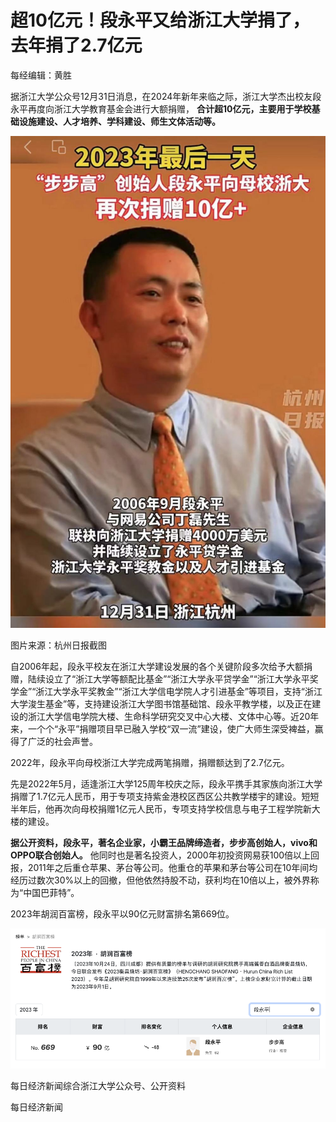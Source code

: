 # 超10亿元！段永平又给浙江大学捐了，去年捐了2.7亿元

每经编辑：黄胜

据浙江大学公众号12月31日消息，在2024年新年来临之际，浙江大学杰出校友段永平再度向浙江大学教育基金会进行大额捐赠，
**合计超10亿元，主要用于学校基础设施建设、人才培养、学科建设、师生文体活动等。**

![e4ae2674fdeedb136eefde582fa2c88c.jpg](https://raw.githubusercontent.com/qqhsx/qqnews_image/main/2023/12/31/超10亿元！段永平又给浙江大学捐了，去年捐了2.7亿元/e4ae2674fdeedb136eefde582fa2c88c.jpg)

图片来源：杭州日报截图

自2006年起，段永平校友在浙江大学建设发展的各个关键阶段多次给予大额捐赠，陆续设立了“浙江大学等额配比基金”“浙江大学永平贷学金”“浙江大学永平奖学金”“浙江大学永平奖教金”“浙江大学信电学院人才引进基金”等项目，支持“浙江大学浚生基金”等，支持建设浙江大学图书馆基础馆、段永平教学楼，以及正在建设的浙江大学信电学院大楼、生命科学研究交叉中心大楼、文体中心等。近20年来，一个个“永平”捐赠项目早已融入学校“双一流”建设，使广大师生深受裨益，赢得了广泛的社会声誉。

2022年，段永平向母校浙江大学完成两笔捐赠，捐赠额达到了2.7亿元。

先是2022年5月，适逢浙江大学125周年校庆之际，段永平携手其家族向浙江大学捐赠了1.7亿元人民币，用于专项支持紫金港校区西区公共教学楼宇的建设。短短半年后，他再次向母校捐赠1亿元人民币，专项支持学校信息与电子工程学院新大楼的建设。

**据公开资料，段永平，著名企业家，小霸王品牌缔造者，步步高创始人，vivo和OPPO联合创始人。**
他同时也是著名投资人，2000年初投资网易获100倍以上回报，2011年之后重仓苹果、茅台等公司。他重仓的苹果和茅台等公司在10年间均经历过数次30%以上的回撤，但他依然持股不动，获利均在10倍以上，被外界称为“中国巴菲特”。

2023年胡润百富榜，段永平以90亿元财富排名第669位。

![07fe483c4f642b275a7d009cd60ee96d.jpg](https://raw.githubusercontent.com/qqhsx/qqnews_image/main/2023/12/31/超10亿元！段永平又给浙江大学捐了，去年捐了2.7亿元/07fe483c4f642b275a7d009cd60ee96d.jpg)

每日经济新闻综合浙江大学公众号、公开资料

每日经济新闻

